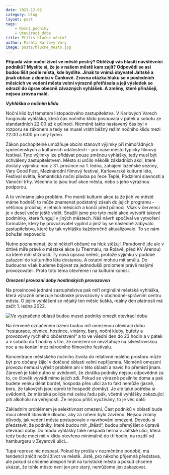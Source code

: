 ```yaml
---
date: 2021-12-02
category: blog
layout: post
tags:
    - Noční_podniky
    - Otevírací_doba
title: Příliš hlučné město?
author: Piráti Karlovy Vary
image: posts/hlucne_mesto.jpg
---
```

**Připadá vám noční život ve městě pestrý? Obtěžují vás hlasití návštěvníci podniků? Myslíte si, že je v našem městě kam zajít? Odpovědi se asi budou lišit podle místa, kde bydlíte. Jinak to vnímá obyvatel Jaltské a jinak občan z domku v Čankově. Zrovna otázka hluku se v posledních měsících ve vedení města velmi výrazně přetřásala a její výsledek se odrazil do úprav obecně závazných vyhlášek. A změny, které přinášejí, nejsou zrovna malé.**

***Vyhláška o nočním klidu***

Noční klid byl tématem listopadového zastupitelstva. V Karlových Varech fungovala vyhláška, která čas nočního klidu posouvala v pátek a sobotu ze standardních 22:00 až k půlnoci. Nicméně takto nastavený čas byl v rozporu se zákonem a tedy se musel vrátit běžný režim nočního klidu mezi 22:00 a 6:00 po celý týden.

Zákon pochopitelně umožňuje obcím stanovit výjimky při mimořádných společenských a kulturních událostech – pro naše město typicky filmový festival. Tyto výjimky lze přidávat pouze změnou vyhlášky, tedy musí být schváleny zastupitelstvem. Město si určilo několik základních akcí, které dostaly výjimku: noc z 31. prosince na 1. ledna, zahájení lázeňské sezony, Vary Good Fest, Mezinárodní filmový festival, Karlovarské kulturní léto, Festival světla, Romantická noční plavba po řece Teplé, Podzimní slavnosti a Vánoční trhy. Všechno to jsou buď akce města, nebo s jeho výraznou podporou.

A to vnímáme jako problém. Pro menší kulturní akce (a že jich ve městě máme hodně!) to může znamenat podstatný zásah do jejich programu - většinou probíhají v letních měsících a končí před půlnocí. Však v červenci je v deset večer ještě vidět. Snažili jsme pro tyto malé akce vytvořit takové podmínky, které fungují v jiných městech. Náš návrh spočíval ve vytvoření formuláře, který by provozovatel vyplnil a jímž by se následně zabývalo zastupitelstvo, které by tak vyhlášku každoročně aktualizovalo. To se nám bohužel nepovedlo.

Nutno poznamenat, že si někteří občané na hluk stěžují. Paradoxně jde ale v drtivé míře právě o městské akce (u Thermalu, na Rolavě, před KV Arenou) na které míří stížnosti. Ty nová úprava neřeší, protože výjimku v podobě zařazení do kulturního léta dostanou. A ostatní mohou mít smůlu. Do budoucna však budeme bojovat za jednodušší prolomení právě malými provozovateli. Proto toto téma otevřeme i na kulturní komisi.

***Omezení provozní doby hostinských provozoven***

Na prosincové jednání zastupitelstva pak míří originální městská vyhláška, která výrazně omezuje hostinské provozovny v obchodně-správním centru města. O jejím vyhlášení se nějaký ten měsíc šušká, reálný den platnosti má začít 1. ledna 2022.

![*Ve vyznačené oblasti budou muset podniky omezit otevírací dobu*](https://mrak.pirati.cz/apps/files/?dir=/Assets/karlovarsky/img/ms&openfile=3033833)

Na červeně označeném území budou mít omezenou otevírací dobu “restaurace, pivnice, hostince, vinárny, bary, noční kluby, bufety a provozovny rychlého občerstvení“ a to ve všední den do 23 hodin a v pátek a v sobotu do 1 hodiny s tím, že omezení se nevztahuje na silvestrovskou noc a na konání mezinárodního filmového festivalu.

Koncentrace městského nočního života do relativně malého prostoru může být pro občany žijící v dotčené oblasti velmi nepříjemná. Nicméně omezení provozu nemusí vyřešit problém ani v této oblasti a navíc ho přemístí jinam. Zároveň je také nutno si uvědomit, že zkrátka podniky nejsou odpovědné za to, co člověk vyvádí mimo jejich zdi. Pokud se výrazně posilníte doma a pak budete venku dělat bordel, hospoda přes ulici za to fakt nemůže (jasně, beru, že takových jsou oproti té hospodě zlomky). Je ale také potřeba si uvědomit, že městská policie má celou řadu pák, včetně vyhlášky zakazující pití alkoholu na veřejnosti. Že nejsou příliš využívány, to je věc další

Základním problémem je selektivnost omezení. Část podniků v oblasti bude moci otevřít libovolně dlouho, aby za rohem bylo zavřeno. Nejsou známy důvody, jak vedení města postupovalo v navrhování omezení. Dovedu si představit, že podniky, které budou mít „štěstí“, budou přemýšlet o úpravě otevírací doby. Do módu vyhlášky také nespadá herna v Jaltské ulici, která tedy bude moci mít v klidu otevřeno minimálně do tří hodin, na rozdíl od hamburgeru v Zeyerově ulici…

Tupá represe nic nespasí. Pokud by prošla v nezměněné podobě, má tendenci zničit noční život ve městě. Jistě, pro někoho příjemná představa, ale pokud si chceme alespoň hrát na turistické město a pokud chceme ukázat, že tohle město není jen pro starý, nemůžeme jen zakazovat.
